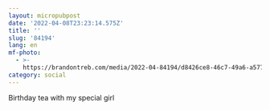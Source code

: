 ```yaml
---
layout: micropubpost
date: '2022-04-08T23:23:14.575Z'
title: ''
slug: '84194'
lang: en
mf-photo:
  - >-
    https://brandontreb.com/media/2022-04-84194/d8426ce8-46c7-49a6-a577-d5d18f477bbc.jpeg
category: social
---
```

Birthday tea with my special girl 
